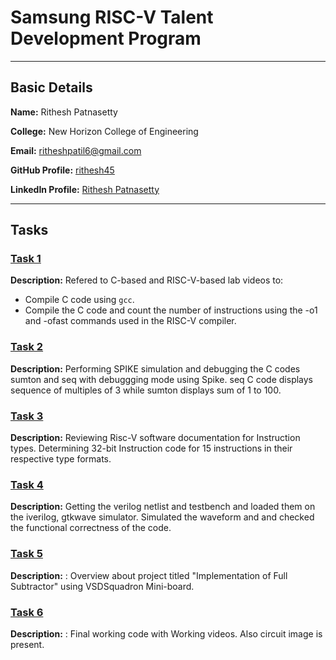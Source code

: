 # **Samsung RISC-V Talent Development Program**
---
## Basic Details

**Name:** Rithesh Patnasetty

**College:** New Horizon College of Engineering

**Email:** [ritheshpatil6@gmail.com](mailto:ritheshpatil6@gmail.com)

**GitHub Profile:** [rithesh45](https://github.com/rithesh45)  

**LinkedIn Profile:** [Rithesh Patnasetty](https://www.linkedin.com/in/rithesh-patnasetty-61478a278/)

---
## Tasks
### [Task 1](task1/)
**Description:** Refered to C-based and RISC-V-based lab videos to:
- Compile C code using `gcc`.
- Compile the C code and count the number of instructions using the -o1 and -ofast commands used in the RISC-V compiler.

### [Task 2](task2/)
**Description:** Performing SPIKE simulation and debugging the C codes sumton and seq with debuggging mode using Spike.
seq C code displays sequence of multiples of 3 while sumton displays sum of 1 to 100. 

### [Task 3](task3/)
**Description:** Reviewing Risc-V software documentation for Instruction types.
Determining 32-bit Instruction code for 15 instructions in their respective type formats.

### [Task 4](task4/)
**Description:** Getting the verilog netlist and testbench and loaded them on the iverilog, gtkwave simulator. Simulated the waveform and and checked the functional correctness of the code. 

### [Task 5](Task5/)
**Description:** : Overview about project titled "Implementation of Full Subtractor" using VSDSquadron Mini-board. 

### [Task 6](Task6/)
**Description:** : Final working code with Working videos. Also circuit image is present. 
